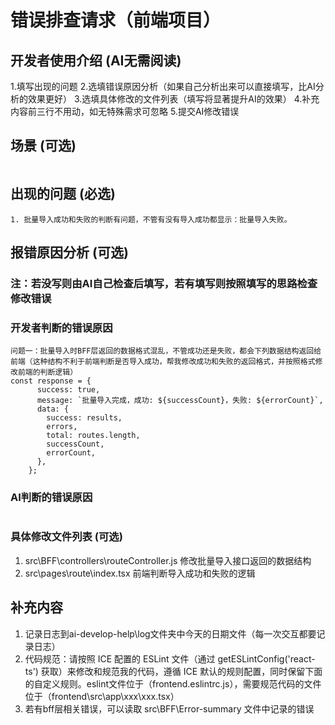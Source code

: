 # 错误排查请求（前端项目）

## 开发者使用介绍 (AI无需阅读)
1.填写出现的问题
2.选填错误原因分析（如果自己分析出来可以直接填写，比AI分析的效果更好）
3.选填具体修改的文件列表（填写将显著提升AI的效果）
4.补充内容前三行不用动，如无特殊需求可忽略
5.提交AI修改错误

## 场景 (可选)
```
```

## 出现的问题 (必选)
```
1. 批量导入成功和失败的判断有问题，不管有没有导入成功都显示：批量导入失败。

```

## 报错原因分析 (可选)
### 注：若没写则由AI自己检查后填写，若有填写则按照填写的思路检查修改错误
### 开发者判断的错误原因
```
问题一：批量导入时BFF层返回的数据格式混乱，不管成功还是失败，都会下列数据结构返回给前端（这种结构不利于前端判断是否导入成功，帮我修改成功和失败的返回格式，并按照格式修改前端的判断逻辑）
const response = {
      success: true,
      message: `批量导入完成，成功: ${successCount}，失败: ${errorCount}`,
      data: {
        success: results,
        errors,
        total: routes.length,
        successCount,
        errorCount,
      },
    };

```

### AI判断的错误原因
```
```

### 具体修改文件列表 (可选)
1. src\BFF\controllers\routeController.js 修改批量导入接口返回的数据结构
2. src\pages\route\index.tsx 前端判断导入成功和失败的逻辑

## 补充内容
1. 记录日志到ai-develop-help\log文件夹中今天的日期文件（每一次交互都要记录日志）
2. 代码规范：请按照 ICE 配置的 ESLint 文件（通过 getESLintConfig('react-ts') 获取）来修改和规范我的代码，遵循 ICE 默认的规则配置，同时保留下面的自定义规则。eslint文件位于（frontend\.eslintrc.js），需要规范代码的文件位于（frontend\src\app\xxx\xxx.tsx）
3. 若有bff层相关错误，可以读取 src\BFF\Error-summary 文件中记录的错误